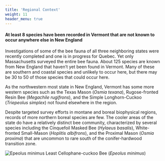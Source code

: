 ```yaml
---
title: 'Regional Context'
weight: 11
header_menu: true
---
```

<div class="lead">
  <h4>At least 8 species have been recorded in Vermont that are not known to occur anywhere else in New England</h4>
</div>

<div class="row">
  <div class="col-lg-6">
    <p>
    Investigations of some of the bee fauna of all three neighboring states were recently completed and one is in progress for Quebec. Yet only Massachusetts surveyed the entire bee fauna. About 125 species are known from New England that haven’t yet been found in Vermont. Many of these are southern and coastal species and unlikely to occur here, but there may be 30 to 50 of those species that could occur here.
    </p>
    <p>
    As the northwestern most state in New England, Vermont has some more western species such as the Texas Mason (<i>Osmia texana</i>), Rugose-fronted Resin Bee (<i>Megachile rugifrons</i>), and the Simple Longhorn-Cuckoo (<i>Triepeolus simplex</i>) not found elsewhere in the region.
    </p>
    <p>
    Despite targeted survey efforts in montane and boreal biophysical regions, records of more northern boreal species are few. The cooler areas of the state do have a relatively distinct bee community, characterized by several species including the Cinquefoil Masked Bee (<i>Hylaeus basalis</i>), White-fronted Small-Mason (<i>Hoplitis albifrons</i>), and the Proximal Mason (<i>Osmia proxima</i>) that are uncommon to rare south of the conifer-hardwood transition zone.
    </p>
  </div>
  <div class="col-lg-6">
    <img alt="Epeolus minimus" title="Least Cellophane-cuckoo Bee (Epeolus minimus)" src="https://stateofbees.vtatlasoflife.org/images/Epeolus minimus.jpg" style="margin: 0px">
    <label class="image-caption">Least Cellophane-cuckoo Bee (<i>Epeolus minimus</i>)</label>
  </div>
</div>
